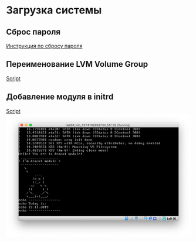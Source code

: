 # Загрузка системы

## Сброс пароля

[Инструкция по сбросу пароля](password_recovery.md)

## Переименование LVM Volume Group

[Script](rename_root_lvm)

## Добавление модуля в initrd

[Script](dracut_module_test)
![Результат](dracut_module_screenshot.png)

